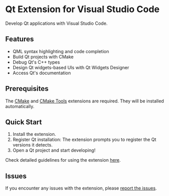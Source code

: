 # Qt Extension for Visual Studio Code

Develop Qt applications with Visual Studio Code.

## Features

- QML syntax highlighting and code completion
- Build Qt projects with CMake
- Debug Qt's C++ types
- Design Qt widgets-based UIs with Qt Widgets Designer
- Access Qt's documentation

## Prerequisites

The [CMake](https://github.com/twxs/vs.language.cmake) and [CMake
Tools](https://github.com/microsoft/vscode-cmake-tools) extensions are
required. They will be installed automatically.

## Quick Start

1. Install the extension.
1. Register Qt installation: The extension prompts you to register the
   Qt versions it detects.
1. Open a Qt project and start developing!

Check detailed guidelines for using the extension
[here](https://github.com/qt-labs/vscodeext#get-started).

## Issues

If you encounter any issues with the extension, please [report the
issues](https://bugreports.qt.io/projects/VSCODEEXT).
